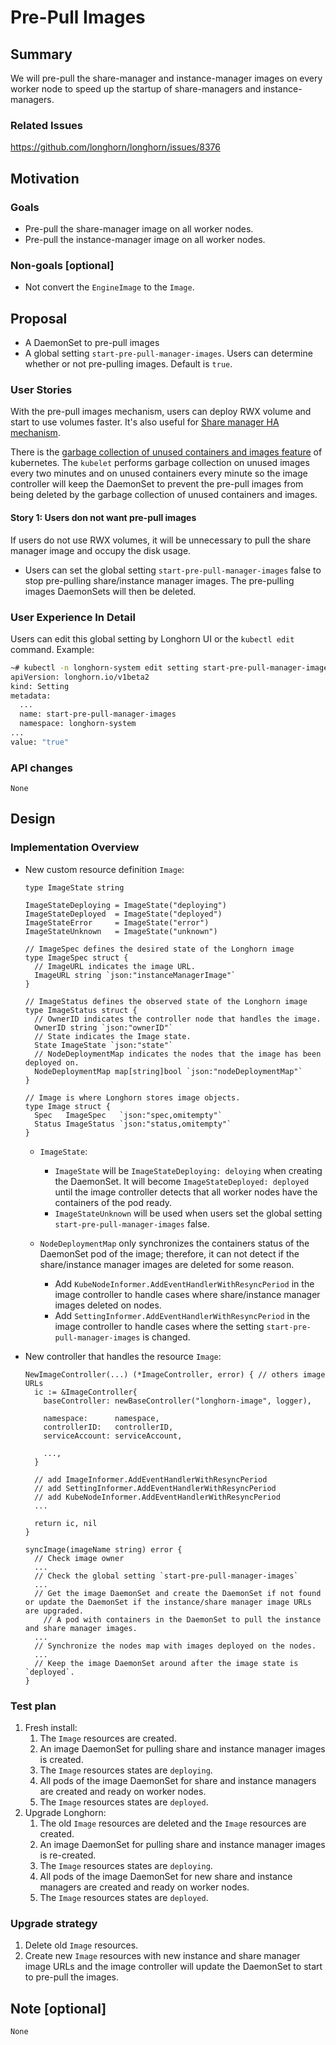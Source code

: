 # Pre-Pull Images

## Summary

We will pre-pull the share-manager and instance-manager images on every worker node to speed up the startup of share-managers and instance-managers.

### Related Issues

https://github.com/longhorn/longhorn/issues/8376

## Motivation

### Goals

- Pre-pull the share-manager image on all worker nodes.
- Pre-pull the instance-manager image on all worker nodes.

### Non-goals [optional]

- Not convert the `EngineImage` to the `Image`.

## Proposal

- A DaemonSet to pre-pull images
- A global setting `start-pre-pull-manager-images`. Users can determine whether or not pre-pulling images. Default is `true`.

### User Stories

With the pre-pull images mechanism, users can deploy RWX volume and start to use volumes faster. It's also useful for [Share manager HA mechanism](https://github.com/longhorn/longhorn/issues/6205).

There is the [garbage collection of unused containers and images feature](https://kubernetes.io/docs/concepts/architecture/garbage-collection/#containers-images) of kubernetes. The `kubelet` performs garbage collection on unused images every two minutes and on unused containers every minute so the image controller will keep the DaemonSet to prevent the pre-pull images from being deleted by the garbage collection of unused containers and images.

#### Story 1: Users don not want pre-pull images

If users do not use RWX volumes, it will be unnecessary to pull the share manager image and occupy the disk usage.

- Users can set the global setting `start-pre-pull-manager-images` false to stop pre-pulling share/instance manager images. The pre-pulling images DaemonSets will then be deleted.

### User Experience In Detail

Users can edit this global setting by Longhorn UI or the `kubectl edit` command.
Example:
```bash
~# kubectl -n longhorn-system edit setting start-pre-pull-manager-images
apiVersion: longhorn.io/v1beta2
kind: Setting
metadata:
  ...
  name: start-pre-pull-manager-images
  namespace: longhorn-system
...
value: "true"
```

### API changes

`None`

## Design

### Implementation Overview

- New custom resource definition `Image`:

  ```golang
  type ImageState string

  ImageStateDeploying = ImageState("deploying")
  ImageStateDeployed  = ImageState("deployed")
  ImageStateError     = ImageState("error")
  ImageStateUnknown   = ImageState("unknown")

  // ImageSpec defines the desired state of the Longhorn image
  type ImageSpec struct {
    // ImageURL indicates the image URL.
    ImageURL string `json:"instanceManagerImage"`
  }

  // ImageStatus defines the observed state of the Longhorn image
  type ImageStatus struct {
    // OwnerID indicates the controller node that handles the image.
    OwnerID string `json:"ownerID"`
    // State indicates the Image state.
    State ImageState `json:"state"`
    // NodeDeploymentMap indicates the nodes that the image has been deployed on.
    NodeDeploymentMap map[string]bool `json:"nodeDeploymentMap"`
  }

  // Image is where Longhorn stores image objects.
  type Image struct {
    Spec   ImageSpec   `json:"spec,omitempty"`
    Status ImageStatus `json:"status,omitempty"`
  }
  ```

  - `ImageState`:
    - `ImageState` will be `ImageStateDeploying: deloying` when creating the DaemonSet. It will become `ImageStateDeployed: deployed` until the image controller detects that all worker nodes have the containers of the pod ready.
    - `ImageStateUnknown` will be used when users set the global setting `start-pre-pull-manager-images` false.

  - `NodeDeploymentMap` only synchronizes the containers status of the DaemonSet pod of the image; therefore, it can not detect if the share/instance manager images are deleted for some reason.
    - Add `KubeNodeInformer.AddEventHandlerWithResyncPeriod` in the image controller to handle cases where share/instance manager images deleted on nodes.
    - Add `SettingInformer.AddEventHandlerWithResyncPeriod` in the image controller to handle cases where the setting `start-pre-pull-manager-images` is changed.

- New controller that handles the resource `Image`:

  ```golang
  NewImageController(...) (*ImageController, error) { // others image URLs
    ic := &ImageController{
      baseController: newBaseController("longhorn-image", logger),

      namespace:      namespace,
      controllerID:   controllerID,
      serviceAccount: serviceAccount,

      ...,
    }

    // add ImageInformer.AddEventHandlerWithResyncPeriod
    // add SettingInformer.AddEventHandlerWithResyncPeriod
    // add KubeNodeInformer.AddEventHandlerWithResyncPeriod
    ...

    return ic, nil
  }

  syncImage(imageName string) error {
    // Check image owner
    ...
    // Check the global setting `start-pre-pull-manager-images`
    ...
    // Get the image DaemonSet and create the DaemonSet if not found or update the DaemonSet if the instance/share manager image URLs are upgraded.
      // A pod with containers in the DaemonSet to pull the instance and share manager images.
    ...
    // Synchronize the nodes map with images deployed on the nodes.
    ...
    // Keep the image DaemonSet around after the image state is `deployed`.
  }
  ```

### Test plan

1. Fresh install:
   1. The `Image` resources are created.
   2. An image DaemonSet for pulling share and instance manager images is created.
   3. The `Image` resources states are `deploying`.
   4. All pods of the image DaemonSet for share and instance managers are created and ready on worker nodes.
   5. The `Image` resources states are `deployed`.
2. Upgrade Longhorn:
   1. The old `Image` resources are deleted and the `Image` resources are created.
   2. An image DaemonSet for pulling share and instance manager images is re-created.
   3. The `Image` resources states are `deploying`.
   4. All pods of the image DaemonSet for new share and instance managers are created and ready on worker nodes.
   5. The `Image` resources states are `deployed`.

### Upgrade strategy

1. Delete old `Image` resources.
2. Create new `Image` resources with new instance and share manager image URLs and the image controller will update the DaemonSet to start to pre-pull the images.

## Note [optional]

`None`
